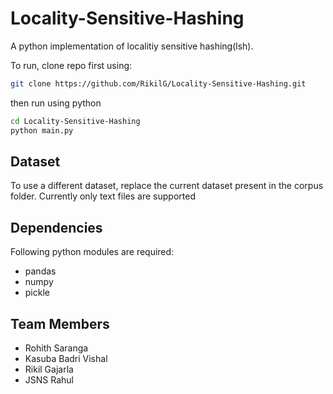 # Locality-Sensitive-Hashing

A python implementation of localitiy sensitive hashing(lsh).

To run, clone repo first using:
```sh
git clone https://github.com/RikilG/Locality-Sensitive-Hashing.git
```
then run using python
```sh
cd Locality-Sensitive-Hashing
python main.py
```

## Dataset
To use a different dataset, replace the current dataset present in the 
corpus folder. Currently only text files are supported

## Dependencies
Following python modules are required:
- pandas
- numpy
- pickle

## Team Members
- Rohith Saranga
- Kasuba Badri Vishal
- Rikil Gajarla
- JSNS Rahul

